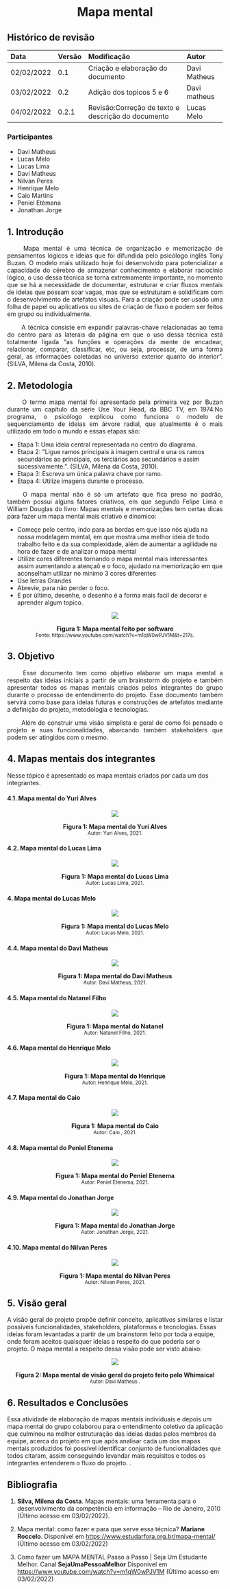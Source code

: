# <center> Mapa mental

## Histórico de revisão
| Data   | Versão | Modificação  | Autor  |
| :- | :- | :- | :- |
| 02/02/2022 | 0.1 | Criação e elaboração do documento | Davi Matheus |
| 03/02/2022 | 0.2 | Adição dos topicos 5 e 6 | Davi matheus |
| 04/02/2022 | 0.2.1 | Revisão:Correção de texto e descrição do documento | Lucas Melo |


### Participantes

* Davi Matheus
* Lucas Melo
* Lucas Lima
* Davi Matheus
* Nilvan Peres
* Henrique Melo
* Caio Martins
* Peniel Etèmana
* Jonathan Jorge

## 1. Introdução

<p align="justify">&emsp;&emsp;
Mapa mental é uma técnica de organização e memorização de pensamentos lógicos e ideias que foi difundida pelo psicólogo inglês Tony Buzan. O modelo mais utilizado hoje foi desenvolvido para potencializar a capacidade do cérebro de armazenar conhecimento e elaborar raciocínio lógico, o uso dessa técnica se torna extremamente importante, no momento que se há a necessidade de documentar, estruturar e criar fluxos mentais de ideias que possam soar vagas, mas que se estruturam e solidificam com o desenvolvimento de artefatos visuais. Para a criação pode ser usado uma folha de papel ou aplicativos ou sites de criação de fluxo e podem ser feitos em grupo ou individualmente.
</p>
<p align="justify">&emsp;&emsp;
A técnica consiste em expandir palavras-chave relacionadas ao tema do centro para as laterais da página em que o uso dessa técnica está totalmente ligada “as funções e operações da mente de encadear, relacionar, comparar, classificar, etc, ou seja, processar, de uma forma geral, as informações coletadas no universo exterior quanto do interior”. (SILVA, Milena da Costa, 2010).
</p>

## 2. Metodologia


<p align="justify">&emsp;&emsp;
O termo mapa mental foi apresentado pela primeira vez por Buzan durante um capítulo da série Use Your Head, da BBC TV, em 1974.No programa, o psicólogo explicou como funciona o modelo de sequenciamento de ideias em árvore radial, que atualmente é o mais utilizado em todo o mundo e essas etapas são:
</p>


- Etapa 1: Uma ideia central representada no centro do diagrama.
- Etapa 2: "Ligue ramos principais à imagem central e una os ramos secundários ao
principais, os terciários aos secundários e assim sucessivamente.". (SILVA, Milena da Costa, 2010).
- Etapa 3: Escreva um única palavra chave por ramo.
- Etapa 4: Utilize imagens durante o processo.

<p align="justify">&emsp;&emsp;
O mapa mental não é só um artefato que fica preso no padrão, também possui alguns fatores criativos, em que segundo Felipe Lima e William Douglas do livro: Mapas mentais e memorizações tem certas dicas para fazer um mapa mental mais criativo e dinamico:
</p>

- Começe pelo centro, indo para as bordas em que isso nós ajuda na nossa modelagem mental, em que mostra uma melhor ideia  de todo trabalho feito e da sua complexidade, além de aumentar a agilidade na hora de fazer e de analizar o mapa mental
- Utilize cores diferentes tornando o mapa mental mais interessantes assim aumentando a atençaõ e o foco, ajudado na memorização em que aconselham utilizar no minimo 3 cores diferentes
- Use letras Grandes
- Abrevie, para não perder o foco.
- E por último, desenhe, o desenho é a forma mais facil de decorar e aprender algum topico.


<p align='center'>
  <img src='../assets/mapa_mental/exemplo_mapa_mental.png'>
  <figcaption align='center'>
      <b>Figura 1: Mapa mental feito por software</b>
      <br>
      <small>Fonte: https://www.youtube.com/watch?v=m1qW0wPJV1M&t=217s.</small>
  </figcaption>
</p>


## 3. Objetivo
<p align="justify">&emsp;&emsp;
 Esse documento tem como objetivo elaborar um mapa mental a respeito das ideias iniciais a partir de um brainstorm do projeto e também apresentar todos os mapas mentais criados pelos integrantes do grupo durante o processo de entendimento do projeto. Esse documento também servirá como base para ideias futuras e construções de artefatos mediante a definição do projeto, metodologia e tecnologias.
</p>

<p align="justify">&emsp;&emsp;
Além de construir uma visão simplista e geral de como foi pensado o projeto e suas funcionalidades, abarcando também stakeholders que podem ser atingidos com o mesmo.
</p>

## 4. Mapas mentais dos integrantes

Nesse tópico é apresentado os mapa mentais criados por cada um dos integrantes.

#### 4.1. Mapa mental do Yuri Alves

<p align='center'>
    <img src='../assets/mapa_mental/mapa_mental_Yuri.png'>
    <figcaption align='center'>
        <b>Figura 1: Mapa mental do Yuri Alves</b>
        <br>
        <small>Autor: Yuri Alves, 2021.</small>
    </figcaption>
</p>

#### 4.2. Mapa mental do Lucas Lima

<p align='center'>
    <img src='../assets/mapa_mental/mapa_mental_mibas.jpeg'>
    <figcaption align='center'>
        <b>Figura 1: Mapa mental do Lucas Lima</b>
        <br>
        <small>Autor: Lucas Lima, 2021.</small>
    </figcaption>
</p>


#### 4. Mapa mental do Lucas Melo

<p align='center'>
    <img src='../assets/mapa_mental/mapa_mental_Lucas.png'>
    <figcaption align='center'>
        <b>Figura 1: Mapa mental do Lucas Melo</b>
        <br>
        <small>Autor: Lucas Melo, 2021.</small>
    </figcaption>
</p>

#### 4.4. Mapa mental do Davi Matheus

<p align='center'>
    <img src='../assets/mapa_mental/mapa_mental_Davi.png'>
    <figcaption align='center'>
        <b>Figura 1: Mapa mental do Davi Matheus</b>
        <br>
        <small>Autor: Davi Matheus, 2021.</small>
    </figcaption>
</p>

#### 4.5. Mapa mental do  Natanel Filho

<p align='center'>
    <img src='../assets/mapa_mental/mapa_mental_Natanel.png'>
    <figcaption align='center'>
        <b>Figura 1: Mapa mental do Natanel</b>
        <br>
        <small>Autor:  Natanel FIlho, 2021.</small>
    </figcaption>
</p>

#### 4.6. Mapa mental do Henrique Melo

<p align='center'>
    <img src='../assets/mapa_mental/mapa_mental_Henrique.png'>
    <figcaption align='center'>
        <b>Figura 1: Mapa mental do Henrique</b>
        <br>
        <small>Autor: Henrique Melo, 2021.</small>
    </figcaption>
</p>


#### 4.7. Mapa mental do Caio

<p align='center'>
    <img src='../assets/mapa_mental/mapa_mental_Caio.png'>
    <figcaption align='center'>
        <b>Figura 1: Mapa mental do Caio</b>
        <br>
        <small>Autor: Caio , 2021.</small>
    </figcaption>
</p>

#### 4.8. Mapa mental do Peniel Etenema

<p align='center'>
    <img src='../assets/mapa_mental/mapa_mental_Peniel.png'>
    <figcaption align='center'>
        <b>Figura 1: Mapa mental do Peniel Etenema</b>
        <br>
        <small>Autor: Peniel Etenema, 2021.</small>
    </figcaption>
</p>

#### 4.9. Mapa mental do Jonathan Jorge

<p align='center'>
    <img src='../assets/mapa_mental/mapa_mental_Jonathan.png'>
    <figcaption align='center'>
        <b>Figura 1: Mapa mental do Jonathan Jorge</b>
        <br>
        <small>Autor: Jonathan Jorge, 2021.</small>
    </figcaption>
</p>

#### 4.10. Mapa mental do Nilvan Peres

<p align='center'>
    <img src='../assets/mapa_mental/mapa_mental_Nilvan.png'>
    <figcaption align='center'>
        <b>Figura 1: Mapa mental do Nilvan Peres</b>
        <br>
        <small>Autor: Nilvan Peres, 2021.</small>
    </figcaption>
</p>

## 5. Visão geral

A visão geral do projeto propõe definir conceito, aplicativos similares e listar possíveis funcionalidades, stakeholders, plataformas e tecnologias. Essas ideias foram levantadas a partir de um brainstorm feito por toda a equipe, onde foram aceitos quaisquer ideias a respeito do que poderia ser o projeto. O mapa mental a respeito dessa visão pode ser visto abaixo:

<p align='center'>
  <img src='../assets/mapa_mental/mapa_grupo.png'>
  <figcaption align='center'>
      <b>Figura 2: Mapa mental de visão geral do projeto feito pelo Whimsical</b>
      <br>
      <small>Autor: Davi Matheus .</small>
  </figcaption>
</p>

## 6. Resultados e Conclusões

Essa atividade de elaboração de mapas mentais individuais e depois um mapa mental do grupo colaborou para o entendimento coletivo da aplicação que culminou na melhor estruturação das ideias dadas pelos membros da equipe, acerca do projeto em que após analisar cada um dos mapas mentais produzidos foi possível identificar conjunto de funcionalidades que todos citaram, assim conseguindo levandar mais requisitos e todos os integrantes entenderem o fluxo do projeto.
.

## Bibliografia

1. **Silva, Milena da Costa**. Mapas mentais: uma ferramenta para o desenvolvimento da competência em informação – Rio de Janeiro, 2010 (Último acesso em 03/02/2022).

2. Mapa mental: como fazer e para que serve essa técnica? **Mariane Roccelo**. Disponível em https://www.estudarfora.org.br/mapa-mental/ (Último acesso em 03/02/2022)


4. Como fazer um MAPA MENTAL Passo a Passo | Seja Um Estudante Melhor. Canal **SejaUmaPessoaMelhor** Disponível em https://www.youtube.com/watch?v=m1qW0wPJV1M (Último acesso em 03/02/2022)

